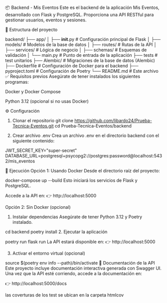 📦 Backend - Mis Eventos
Este es el backend de la aplicación Mis Eventos, desarrollado con Flask y PostgreSQL. Proporciona una API RESTful para gestionar usuarios, eventos y sesiones.

📁 Estructura del proyecto

backend/
├── app/
│   ├── __init__.py        # Configuración principal de Flask
│   ├── models/            # Modelos de la base de datos
│   ├── routes/            # Rutas de la API
│   ├── services/          # Lógica de negocio
│   ├── schemas/           # Esquemas de validación
│   └── main.py            # Punto de entrada de la aplicación
├── tests                  # test unitarios
├── Alembic/               # Migraciones de la base de datos (Alembic)
├── Dockerfile             # Configuración de Docker para el backend
├── pyproject.toml         # Configuración de Poetry
└── README.md              # Este archivo
✅ Requisitos previos
Asegúrate de tener instalados los siguientes programas:

Docker y Docker Compose

Python 3.12 (opcional si no usas Docker)

⚙️ Configuración
1. Clonar el repositorio
git clone https://github.com/libardo24/Prueba-Tecnica-Eventos.git
cd Prueba-Tecnica-Eventos/backend

2. Crear archivo .env
Crea un archivo .env en el directorio backend con el siguiente contenido:

JWT_SECRET_KEY="super-secret"
DATABASE_URL=postgresql+psycopg2://postgres:password@localhost:5432/mis_eventos


🚀 Ejecución
Opción 1: Usando Docker
Desde el directorio raíz del proyecto:


docker-compose up --build
Esto iniciará los servicios de Flask y PostgreSQL.

Accede a la API en:
👉 http://localhost:5000

Opción 2: Sin Docker (opcional)
1. Instalar dependencias
Asegúrate de tener Python 3.12 y Poetry instalado.


cd backend
poetry install
2. Ejecutar la aplicación

poetry run flask run
La API estará disponible en:
👉 http://localhost:5000

3. Activar el entorno virtual (opcional)

source $(poetry env info --path)/bin/activate
📘 Documentación de la API
Este proyecto incluye documentación interactiva generada con Swagger UI.
Una vez que la API esté corriendo, accede a la documentación en:

👉 http://localhost:5000/docs


las coverturas de los test se ubican en la carpeta htmlcov